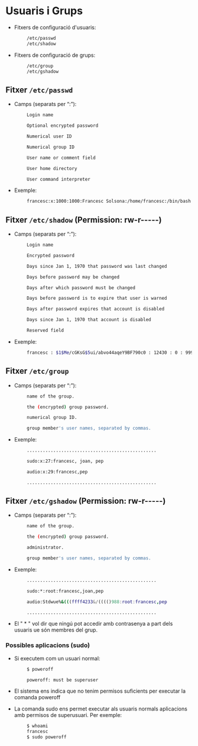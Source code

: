 # Usuaris i Grups

- Fitxers de configuració d'usuaris: 

```sh
		/etc/passwd
		/etc/shadow
```

- Fitxers de configuració de grups: 

```sh
		/etc/group
		/etc/gshadow
```


## Fitxer `/etc/passwd`


- Camps (separats per “:”): 

```sh
		Login name 

		Optional encrypted password 

		Numerical user ID 

		Numerical group ID 

		User name or comment field 

		User home directory 

		User command interpreter 
```

- Exemple:

```sh
		francesc:x:1000:1000:Francesc Solsona:/home/francesc:/bin/bash
```



## Fitxer `/etc/shadow`  (Permission: rw-r-----)


- Camps (separats per “:”): 

```sh
		Login name 

		Encrypted password 

		Days since Jan 1, 1970 that password was last changed 

		Days before password may be changed 

		Days after which password must be changed 

		Days before password is to expire that user is warned 

		Days after password expires that account is disabled 

		Days since Jan 1, 1970 that account is disabled 

		Reserved field 
```

- Exemple:

```sh
		francesc : $1$Me/cGKsG$5ui/abvo44aqeY9BF790c0 : 12430 : 0 : 99999:7 : : :
```


## Fitxer `/etc/group`


- Camps (separats per “:”): 

```sh
		name of the group.

		the (encrypted) group password.

		numerical group ID.

		group member's user names, separated by commas. 
```

- Exemple:

```sh
		.................................................

		sudo:x:27:francesc, joan, pep

		audio:x:29:francesc,pep

		.................................................
```


## Fitxer `/etc/gshadow`   (Permission: rw-r-----)


- Camps (separats per “:”): 

```sh
		name of the group.

		the (encrypted) group password.

		administrator.

		group member's user names, separated by commas. 
```

- Exemple:

```sh
		.................................................

		sudo:*:root:francesc,joan,pep

		audio:Stdwue%&(((ffff4233&/(((()988:root:francesc,pep

		.................................................
```

- El " * " vol dir que ningú pot accedir amb contrasenya a part dels usuaris ue són membres del grup.


### Possibles aplicacions (sudo)


- Si executem com un usuari normal:

```sh
		$ poweroff

		poweroff: must be superuser
```


- El sistema ens indica que no tenim permisos suficients per executar la comanda 
			poweroff

- La comanda sudo ens permet executar als usuaris normals aplicacions amb permisos 
		de superusuari. Per exemple:

```sh
		$ whoami
		francesc
		$ sudo poweroff
```